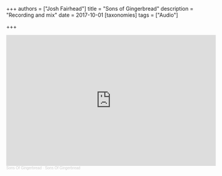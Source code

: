 +++
authors = ["Josh Fairhead"]
title = "Sons of Gingerbread"
description = "Recording and mix"
date = 2017-10-01
[taxonomies]
tags = ["Audio"]

+++

<iframe width="560" height="350" scrolling="no" frameborder="no" allow="autoplay" src="https://w.soundcloud.com/player/?url=https%3A//api.soundcloud.com/playlists/1862215230%3Fsecret_token%3Ds-wdtzoSM07BH&color=%23ff5500&auto_play=false&hide_related=false&show_comments=true&show_user=true&show_reposts=false&show_teaser=true"></iframe><div style="font-size: 10px; color: #cccccc;line-break: anywhere;word-break: normal;overflow: hidden;white-space: nowrap;text-overflow: ellipsis; font-family: Interstate,Lucida Grande,Lucida Sans Unicode,Lucida Sans,Garuda,Verdana,Tahoma,sans-serif;font-weight: 100;"><a href="https://soundcloud.com/joshafairhead" title="Sons Of Gingerbread" target="_blank" style="color: #cccccc; text-decoration: none;">Sons Of Gingerbread</a> · <a href="https://soundcloud.com/joshafairhead/sets/sons-of-gingerbread/s-wdtzoSM07BH" title="Sons Of Gingerbread" target="_blank" style="color: #cccccc; text-decoration: none;">Sons Of Gingerbread</a></div>

